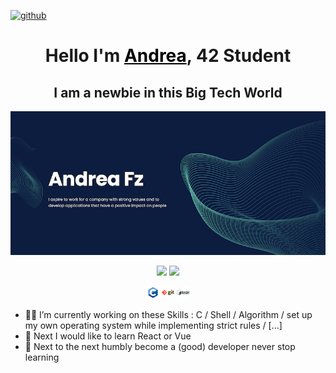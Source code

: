 [<img src='https://cdn.jsdelivr.net/npm/simple-icons@3.0.1/icons/github.svg' alt='github' height='30'>](https://github.com/andfz)
<p align="center">
    <h1 align="center">Hello I'm <a targer="_blank" href="https://github.com/andfz" style="color : black">Andrea</a>, 42 Student</h1>
</p>

<p align="center">
    <h2 align="center"> I am a newbie in this Big Tech World</h2>
</p>

![I am a newbie in this Big Tech World](./andfz_banner.png)

<p align="center">
  <img src="https://github-readme-stats.vercel.app/api?username=andfz&show_icons=true&count_private=true&title_color=000000&text_color=000000&&icon_color=000000" width="49%">
  <img src="https://github-readme-stats.vercel.app/api/top-langs/?username=andfz&title_color=000000&text_color=000000&icon_color=2bbc8a&bg_color=ffffff&layout=compact" width="41%">
</p>

<p align="center">
  <img height="20" src="https://raw.githubusercontent.com/github/explore/main/topics/c/c.png">
  <img height="20" src="https://raw.githubusercontent.com/github/explore/main/topics/git/git.png">
  <img height="20" src="https://raw.githubusercontent.com/github/explore/main/topics/bash/bash.png">
</p>

* 👨‍💻 I’m currently working on these Skills : C / Shell / Algorithm / set up my own operating system while implementing strict rules / [...]
* 📖 Next I would like to learn React or Vue
* 🔭 Next to the next humbly become a (good) developer never stop learning
